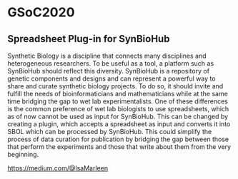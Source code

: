 # GSoC2020
## Spreadsheet Plug-in for SynBioHub

Synthetic Biology is a discipline that connects many disciplines and heterogeneous researchers.
To be useful as a tool, a platform such as SynBioHub should reflect this diversity. SynBioHub is
a repository of genetic components and designs and can represent a powerful way to share and
curate synthetic biology projects. To do so, it should invite and fulfill the needs of
bioinformaticians and mathematicians while at the same time bridging the gap to wet lab
experimentalists. One of these differences is the common preference of wet lab biologists to use
spreadsheets, which as of now cannot be used as input for SynBioHub. This can be changed by
creating a plugin, which accepts a spreadsheet as input and converts it into SBOL which can be
processed by SynBioHub. This could simplify the process of data curation for publication by
bridging the gap between those that perform the experiments and those that write about them
from the very beginning.

https://medium.com/@IsaMarleen
